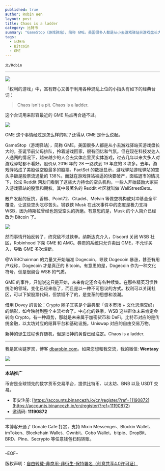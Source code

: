 ```yaml
---
published: true
author: Robin Wen
layout: post
title: Chaos is a ladder
category: 比特币
summary: "GameStop（游戏驿站），简称 GME。美国很多人都是从小去游戏驿站买游戏盘长大的。圣诞节前父母排队，拎着游戏回家，很有回忆和气氛。但在现在科技发达人人通网的情况下，越来越少的人会去实体店里买实体游戏，过去几年以来大多人对游戏驿站都不看好。股价从 2016 年的 28 一路跌到 19 年底的 3 块多。去年，游戏驿站成了美股做空股最多的股票。FactSet 的数据显示，游戏驿站游戏驿站的空头净额是股票流通量的 138%。而就在游戏驿站被逼的快要破产，面临退市的情况下，论坛 Reddit 网友们看到了这些大力持仓的空头机构，一些人开始鼓励大家买入游戏驿站的股票和期权。其中最著名的 Reddit 社区就叫做 WallStreetBets。"
tags:
  - 比特币
  - Bitcoin
  - GME
---
```


`文/Robin`

***

![](https://cdn.dbarobin.com/8ozwuj6.png)

「权利的游戏」中，富有野心又善于利用各种混乱上位的小指头有如下的经典台词：

> Chaos isn't a pit. Chaos is a ladder.

这个台词用来形容最近的 GME 热点再合适不过。

![](https://cdn.dbarobin.com/vked65i.jpg)

GME 这个事情经过是怎么样的呢？还得从 GME 是什么说起。

GameStop（游戏驿站），简称 GME。美国很多人都是从小去游戏驿站买游戏盘长大的。圣诞节前父母排队，拎着游戏回家，很有回忆和气氛。但在现在科技发达人人通网的情况下，越来越少的人会去实体店里买实体游戏，过去几年以来大多人对游戏驿站都不看好。股价从 2016 年的 28 一路跌到 19 年底的 3 块多。去年，游戏驿站成了美股做空股最多的股票。FactSet 的数据显示，游戏驿站游戏驿站的空头净额是股票流通量的 138%。而就在游戏驿站被逼的快要破产，面临退市的情况下，论坛 Reddit 网友们看到了这些大力持仓的空头机构，一些人开始鼓励大家买入游戏驿站的股票和期权。其中最著名的 Reddit 社区就叫做 WallStreetBets。

散户发起的反抗，香橼、Point72、Citadel、Melvin 等做空机构或对冲基金全军覆没，让这些空头吃尽苦头。钢铁侠 Musk 在此次事件中的态度是极力支持 WSB，因为特斯拉曾经也饱受空头的折磨。有意思的是，Musk 的个人简介已经改为 Bitcoin 了。

![](https://cdn.dbarobin.com/ucehv4s.png)

然而事情开始反转了，终究敌不过铁拳。纳斯达克介入，Discord 关闭 WSB 社区，Robinhood 下架 GME 和 AMC。券商的系统只允许卖出 GME，不允许买入，导致 GME 多次熔断。

@WSBChairman 的力量又开始瞄准 Dogecoin，导致 Dogecoin 暴涨，甚至有用户戏称，Dogecoin 才是真正的 Bitcoin。有意思的是，Dogecoin 作为一种文化符号，倒是很契合 WSB 的气质。

GME 的事件，只能说这只是开始，未来肯定还会有各种续集。在那些精英习惯性统治的领域，变化已经来临了，而且是以一种不可思议的方式。权利可以关闭社区，可以下架股票代码，但禁锢不了的，是变革的思想和浪潮。

借用 Dovey 的言论：Crypto 圈子其实是个最典型「资本市场 + 文化思潮交织」的缩影，如今映射到整个主流社会了。中心化的铁拳，WSB 这些群体未来肯定会转向 Crypto。有一种趋势，那就是未来属于加密货币和 DeFi。比特币对应的是传统金融，以太坊对应的结算平台和基础设施，Uniswap 对应的自由交易万物。

新神的诞生过程也许随机，但是旧神的黄昏已经注定。Chaos is a ladder.

***

我是区块链罗宾，博客 [dbarobin.com](https://dbarobin.com/)。如果您想和我交流，我的微信: **Wentasy**

![](https://cdn.dbarobin.com/v4yywe2.png)

***

**本站推广**

币安是全球领先的数字货币交易平台，提供比特币、以太坊、BNB 以及 USDT 交易。

* 币安注册: [https://accounts.binancezh.io/cn/register/?ref=11190872](https://accounts.binancezh.io/cn/register/?ref=11190872)
* 邀请码: **11190872**

***

本博客开通了 Donate Cafe 打赏，支持 Mixin Messenger、Blockin Wallet、imToken、Blockchain Wallet、Ownbit、Cobo Wallet、bitpie、DropBit、BRD、Pine、Secrypto 等任意钱包扫码转账。

<center>
    <div class="--donate-button"
         data-button-id="f8b9df0d-af9a-460d-8258-d3f435445075"
    ></div>
</center>

***

–EOF–

版权声明：[自由转载-非商用-非衍生-保持署名（创意共享4.0许可证）](http://creativecommons.org/licenses/by-nc-nd/4.0/deed.zh)